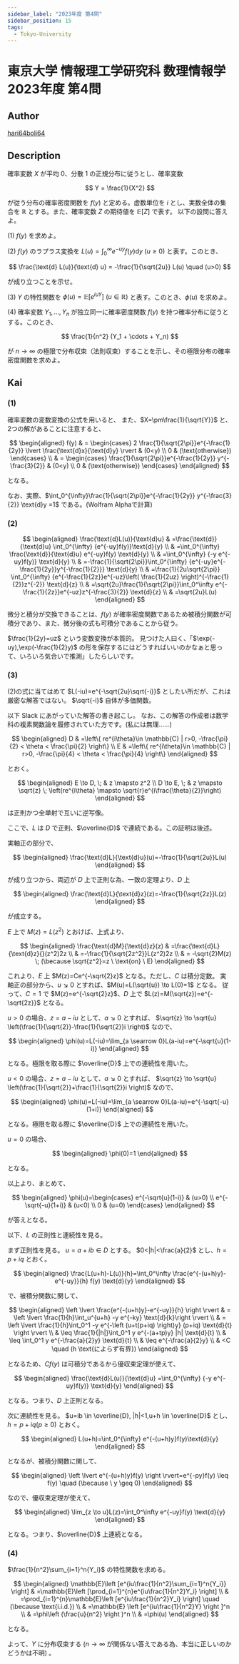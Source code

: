 ```yaml
---
sidebar_label: "2023年度 第4問"
sidebar_position: 15
tags:
  - Tokyo-University
---
```

# 東京大学 情報理工学研究科 数理情報学 2023年度 第4問

## **Author**
[hari64boli64](https://github.com/hari64boli64/GraduateSchoolEntranceExamination)

## **Description**
確率変数 $X$ が平均 $0$、分散 $1$ の正規分布に従うとし、確率変数

$$
Y = \frac{1}{X^2}
$$

が従う分布の確率密度関数を $f(y)$ と定める。虚数単位を $i$ とし、実数全体の集合を $\mathbb{R}$ とする。また、確率変数 $Z$ の期待値を $\mathbb{E}[Z]$ で表す。
以下の設問に答えよ。

(1) $f(y)$ を求めよ。

(2) $f(y)$ のラプラス変換を $L(u) = \int_0^{\infty} e^{-uy} f(y) \text{d}y \ (u \ge 0)$ と表す。このとき、

$$
\frac{\text{d} L(u)}{\text{d} u} = -\frac{1}{\sqrt{2u}} L(u) \quad (u>0)
$$

が成り立つことを示せ。

(3) $Y$ の特性関数を $\phi(u) = \mathbb{E}[e^{iuY}] \ (u \in \mathbb{R})$ と表す。このとき、$\phi(u)$ を求めよ。

(4) 確率変数 $Y_1, \ldots, Y_n$ が独立同一に確率密度関数 $f(y)$ を持つ確率分布に従うとする。このとき、

$$
\frac{1}{n^2} (Y_1 + \cdots + Y_n)
$$

が $n \to \infty$ の極限で分布収束（法則収束）することを示し、その極限分布の確率密度関数を求めよ。


## **Kai**
### (1)
確率変数の変数変換の公式を用いると、
また、$X=\pm\frac{1}{\sqrt{Y}}$ と、2つの解があることに注意すると、

$$
\begin{aligned}
  f(y) & = \begin{cases}
             2 \frac{1}{\sqrt{2\pi}}e^{-\frac{1}{2y}} \lvert \frac{\text{d}x}{\text{d}y} \rvert & (0<y)              \\
             0                                                        & (\text{otherwise})
           \end{cases} \\
       & = \begin{cases}
             \frac{1}{\sqrt{2\pi}}e^{-\frac{1}{2y}} y^{-\frac{3}{2}} & (0<y)              \\
             0                                                       & (\text{otherwise})
           \end{cases}
\end{aligned}
$$

となる。

なお、実際、$\int_0^{\infty}\frac{1}{\sqrt{2\pi}}e^{-\frac{1}{2y}} y^{-\frac{3}{2}} \text{d}y =1$ である。(Wolfram Alphaで計算)

### (2)

$$
\begin{aligned}
  \frac{\text{d}L(u)}{\text{d}u} & =\frac{\text{d}}{\text{d}u} \int_0^{\infty} {e^{-uy}f(y)}\text{d}{y}                                                                        \\
               & =\int_0^{\infty} \frac{\text{d}}{\text{d}u} e^{-uy}f(y) \text{d}{y}                                                                         \\
               & =\int_0^{\infty}  {-y e^{-uy}f(y)} \text{d}{y}                                                                          \\
               & =-\frac{1}{\sqrt{2\pi}}\int_0^{\infty}  {e^{-uy}e^{-\frac{1}{2y}}y^{-\frac{1}{2}}} \text{d}{y}                          \\
               & =\frac{1}{2u\sqrt{2\pi}} \int_0^{\infty} {e^{-\frac{1}{2z}}e^{-uz}\left( \frac{1}{2uz} \right)^{-\frac{1}{2}}z^{-2}} \text{d}{z} \\
               & =\sqrt{2u}\frac{1}{\sqrt{2\pi}}\int_0^\infty e^{-\frac{1}{2z}}e^{-uz}z^{-\frac{3}{2}} \text{d}{z}                       \\
               & =\sqrt{2u}L(u)
\end{aligned}
$$

微分と積分が交換できることは、$f(y)$ が確率密度関数であるため被積分関数が可積分であり、また、微分後の式も可積分であることから従う。

$\frac{1}{2y}=uz$ という変数変換が本質的。
見つけた人曰く、「$\exp(-uy),\exp(-\frac{1}{2}y)$ の形を保存するにはどうすればいいのかなぁと思って、いろいろ気合いで推測」したらしいです。

### (3)
(2)の式に当てはめて $L(-iu)=e^{-\sqrt{2u}\sqrt{-i}}$ としたい所だが、これは厳密な解答ではない。
$\sqrt{-i}$ 自体が多価関数。

以下 Slack にあがっていた解答の書き起こし。
なお、この解答の作成者は数学科の複素関数論を履修されていた方です。(私には無理……)

$$
\begin{aligned}
  D & =\left\{ re^{i\theta}\in \mathbb{C} | r>0, -\frac{\pi}{2} < \theta < \frac{\pi}{2} \right\} \\
  E & =\left\{ re^{i\theta}\in \mathbb{C} | r>0, -\frac{\pi}{4} < \theta < \frac{\pi}{4} \right\}
\end{aligned}
$$

とおく。

$$
\begin{aligned}
  E \to D, \; & z \mapsto z^2                                                                  \\
  D \to E, \; & z \mapsto \sqrt{z} \; \left(re^{i\theta} \mapsto \sqrt{r}e^{i\frac{\theta}{2}}\right)
\end{aligned}
$$

は正則かつ全単射で互いに逆写像。

ここで、$L$ は $D$ で正則、$\overline{D}$ で連続である。この証明は後述。

実軸正の部分で、

$$
\begin{aligned}
  \frac{\text{d}L}{\text{d}u}(u)=-\frac{1}{\sqrt{2u}}L(u)
\end{aligned}
$$

が成り立つから、両辺が $D$ 上で正則な為、一致の定理より、$D$ 上

$$
\begin{aligned}
  \frac{\text{d}L}{\text{d}z}(z)=-\frac{1}{\sqrt{2z}}L(z)
\end{aligned}
$$

が成立する。

$E$ 上で $M(z)=L(z^2)$ とおけば、上式より、

$$
\begin{aligned}
  \frac{\text{d}M}{\text{d}z}(z) & =\frac{\text{d}L}{\text{d}z}{}(z^2)2z                                          \\
               & =-\frac{1}{\sqrt{2z^2}}L(z^2)2z                              \\
               & = -\sqrt{2}M(z) \; (\because \sqrt{z^2}=z \ \text{on} \ E)
\end{aligned}
$$

これより、$E$ 上 $M(z)=Ce^{-\sqrt{2}z}$ となる。ただし、$C$ は積分定数。
実軸正の部分から、$u \searrow 0$ とすれば、$M(u)=L(\sqrt{u}) \to L(0)=1$ となる。
従って、$C=1$ で $M(z)=e^{-\sqrt{2}z}$、$D$ 上で $L(z)=M(\sqrt{z})=e^{-\sqrt{2z}}$ となる。

$u>0$ の場合、$z=a-iu$ として、$a\searrow 0$ とすれば、
$\sqrt{z} \to \sqrt{u} \left(\frac{1}{\sqrt{2}}-\frac{1}{\sqrt{2}}i \right)$ なので、

$$
\begin{aligned}
  \phi(u)=L(-iu)=\lim_{a \searrow 0}L(a-iu)=e^{-\sqrt{u}(1-i)}
\end{aligned}
$$

となる。極限を取る際に $\overline{D}$ 上での連続性を用いた。

$u<0$ の場合、$z=a-iu$ として、$a \searrow 0$ とすれば、
$\sqrt{z} \to \sqrt{u} \left(\frac{1}{\sqrt{2}}+\frac{1}{\sqrt{2}}i \right)$ なので、

$$
\begin{aligned}
  \phi(u)=L(-iu)=\lim_{a \searrow 0}L(a-iu)=e^{-\sqrt{-u}(1+i)}
\end{aligned}
$$

となる。極限を取る際に $\overline{D}$ 上での連続性を用いた。

$u=0$ の場合、

$$
\begin{aligned}
  \phi(0)=1
\end{aligned}
$$

となる。

以上より、まとめて、

$$
\begin{aligned}
  \phi(u)=\begin{cases}
    e^{-\sqrt{u}(1-i)}  & (u>0) \\
    e^{-\sqrt{-u}(1+i)} & (u<0) \\
    0                   & (u=0)
  \end{cases}
\end{aligned}
$$

が答えとなる。

以下、$L$ の正則性と連続性を見る。

まず正則性を見る。
$u=a+ib \in D$ とする。
$0<|h|<\frac{a}{2}$ とし、$h=p+iq$ とおく。

$$
\begin{aligned}
  \frac{L(u+h)-L(u)}{h}=\int_0^\infty \frac{e^{-(u+h)y}-e^{-uy}}{h} f(y) \text{d}{y}
\end{aligned}
$$

で、被積分関数に関して、

$$
\begin{aligned}
  \left \lvert \frac{e^{-(u+h)y}-e^{-uy}}{h} \right \rvert & = \left \lvert \frac{1}{h}\int_u^{u+h} -y e^{-ky} \text{d}{k}\right \rvert                  \\
                                      & = \left \lvert \frac{1}{h}\int_0^1 -y e^{-\left (u+t(p+iq) \right)y} (p+iq) \text{d}{t} \right \rvert \\
                                      & \leq \frac{1}{|h|}\int_0^1 y e^{-(a+tp)y} |h| \text{d}{t}   \\
                                      & \leq \int_0^1 y e^{-\frac{a}{2}y} \text{d}{t}                           \\
                                      & \leq e^{-\frac{a}{2}y}                                             \\
                                      & <C \quad (h \text{によらず有界})
\end{aligned}
$$

となるため、$C f(y)$ は可積分であるから優収束定理が使えて、

$$
\begin{aligned}
  \frac{\text{d}L(u)}{\text{d}u} =\int_0^{\infty}  {-y e^{-uy}f(y)} \text{d}{y}
\end{aligned}
$$

となる。つまり、$D$ 上正則となる。

次に連続性を見る。
$u=ib \in \overline{D}, |h|<1,u+h \in \overline{D}$ とし、
$h=p+iq (p \geq 0)$ とおく。

$$
\begin{aligned}
  L(u+h)=\int_0^{\infty} e^{-(u+h)y}f(y)\text{d}{y}
\end{aligned}
$$

となるが、被積分関数に関して、

$$
\begin{aligned}
  \left \lvert e^{-(u+h)y}f(y) \right \rvert=e^{-py}f(y) \leq f(y) \quad (\because \ y \geq 0)
\end{aligned}
$$

なので、優収束定理が使えて、

$$
\begin{aligned}
  \lim_{z \to u}L(z)=\int_0^\infty e^{-uy}f(y) \text{d}{y}
\end{aligned}
$$

となる。つまり、$\overline{D}$ 上連続となる。

### (4)
$\frac{1}{n^2}\sum_{i=1}^n{Y_i}$ の特性関数を求める。

$$
\begin{aligned}
  \mathbb{E}\left [e^{iu\frac{1}{n^2}\sum_{i=1}^n{Y_i}} \right] & =\mathbb{E}\left [\prod_{i=1}^{n}e^{iu\frac{1}{n^2}Y_i} \right]                             \\
                                                       & =\prod_{i=1}^{n}\mathbb{E}\left [e^{iu\frac{1}{n^2}Y_i} \right] \quad (\because \text{i.i.d.}) \\
                                                       & =\mathbb{E} \left [e^{iu\frac{1}{n^2}Y} \right ]^n                                            \\
                                                       & =\phi\left (\frac{u}{n^2} \right )^n                                                         \\
                                                       & =\phi(u)
\end{aligned}
$$

となる。

よって、$Y$ に分布収束する ($n \to \infty$ が関係ない答えである為、本当に正しいのかどうかは不明) 。

